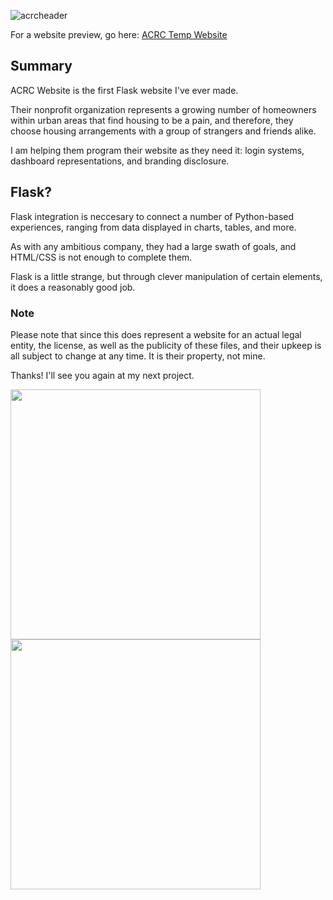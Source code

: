 ![acrcheader](https://user-images.githubusercontent.com/76540311/133343634-f4962793-f3de-4490-89d8-5a8c956db7f8.png)


For a website preview, go here: [ACRC Temp Website](https://testweb12mn.herokuapp.com/)

## Summary

ACRC Website is the first Flask website I've ever made.


Their nonprofit organization represents a growing number of homeowners within urban areas that find housing to be a pain,
and therefore, they choose housing arrangements with a group of strangers and friends alike.

I am helping them program their website as they need it: login systems, dashboard representations, and branding disclosure.

## Flask?

Flask integration is neccesary to connect a number of Python-based experiences, ranging from data displayed in charts, 
tables, and more.

As with any ambitious company, they had a large swath of goals, and HTML/CSS is not enough to complete them.

Flask is a little strange, but through clever manipulation of certain elements, it does a reasonably good job.

### Note

Please note that since this does represent a website for an actual legal entity, the license, as well as the publicity of these files,
and their upkeep is all subject to change at any time. It is their property, not mine. 



Thanks! I'll see you again at my next project. 


<img src="https://user-images.githubusercontent.com/76540311/133344735-c6b69da4-5d08-4e84-8d85-16edf8eb74b3.png" width="400" /> <img src="https://user-images.githubusercontent.com/76540311/133344734-e00f99fd-b9fa-4189-a39a-59d7b46fe1b8.png" width="400" />

